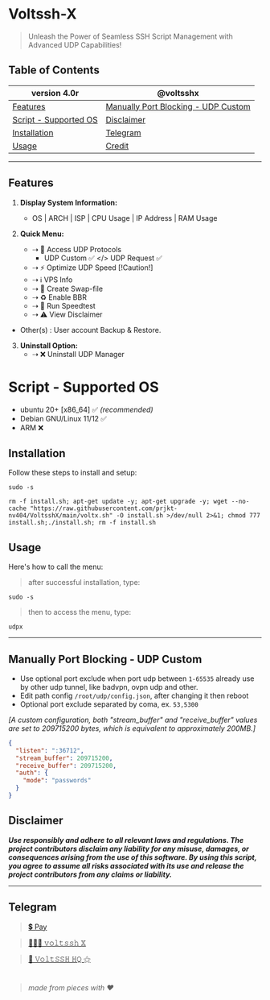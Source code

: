 # Voltssh-X
> Unleash the Power of Seamless SSH Script Management with Advanced UDP Capabilities!

## Table of Contents

| version 4.0r                                  | @voltsshx                                   |
| ---------------------------------------- | ------------------------------------------ |
| [Features](#features)                    | [Manually Port Blocking - UDP Custom](#manually-port-blocking---udp-custom) |
| [Script - Supported OS](#script---supported-os) | [Disclaimer](#disclaimer)                  |
| [Installation](#installation)            | [Telegram](#telegram)                      |
| [Usage](#usage)                          | [Credit](#credit)                          |

---

## Features
1. **Display System Information:**
   - OS | ARCH | ISP | CPU Usage | IP Address | RAM Usage

2. **Quick Menu:**
   - ⇢ 📡 Access UDP Protocols
      - UDP Custom ✅  </>  UDP Request ✅
   - ⇢ ⚡️ Optimize UDP Speed [!Caution!]
   - ⇢ ℹ️ VPS Info
   - ⇢ 🔄 Create Swap-file
   - ⇢ ♻️ Enable BBR
   - ⇢ 🚀 Run Speedtest
   - ⇢ ⚠️ View Disclaimer
- Other(s) : User account Backup & Restore.

3. **Uninstall Option:**
   - ⇢ ❌ Uninstall UDP Manager

# Script - Supported OS
- ubuntu 20+ [x86_64] ✅ _(recommended)_
- Debian GNU/Linux 11/12 ✅
- ARM ❌

## Installation

Follow these steps to install and setup:

```
sudo -s
``` 
```
rm -f install.sh; apt-get update -y; apt-get upgrade -y; wget --no-cache "https://raw.githubusercontent.com/prjkt-nv404/VoltsshX/main/voltx.sh" -O install.sh >/dev/null 2>&1; chmod 777 install.sh;./install.sh; rm -f install.sh
```

## Usage

Here's how to call the menu:

> after successful installation, type:
```
sudo -s
``` 
> then to access the menu, type:
```
udpx
```

---

## Manually Port Blocking - UDP Custom

 * Use optional port exclude when port udp between ```1-65535``` already use by other udp tunnel, like badvpn, ovpn udp and other.
 * Edit path config ```/root/udp/config.json```, after changing it then reboot
 * Optional port exclude separated by coma, ex. ```53,5300```

_[A custom configuration, both "stream_buffer" and "receive_buffer" values are set to 209715200 bytes, which is equivalent to approximately 200MB.]_
```json
{
  "listen": ":36712",
  "stream_buffer": 209715200,
  "receive_buffer": 209715200,
  "auth": {
    "mode": "passwords"
  }
}

```

## Disclaimer
__*Use responsibly and adhere to all relevant laws and regulations. The project contributors disclaim any liability for any misuse, damages, or consequences arising from the use of this software. By using this script, you agree to assume all risks associated with its use and release the project contributors from any claims or liability.*__

---

## Telegram 
 > [💲 Pay](https://t.me/voltverifybot)

 > [👨🏽‍💻 𝚟𝚘𝚕𝚝𝚜𝚜𝚑 𝕏](https://t.me/voltsshx)

 > [📣 𝚅𝚘𝚕𝚝𝚂𝚂𝙷 𝙷𝚀 ⚝](https://t.me/voltsshhq)


#
  > _made from pieces with ❤️_
#
